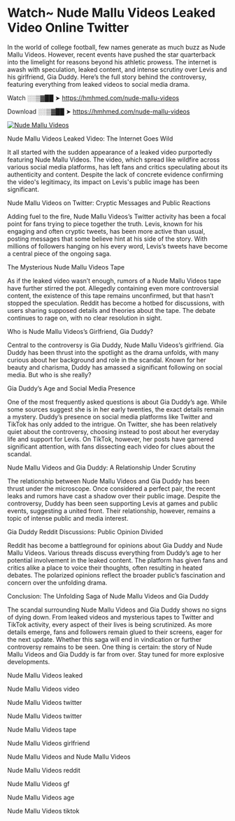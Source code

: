 # Watch~ Nude Mallu Videos Leaked Video Online Twitter

In the world of college football, few names generate as much buzz as Nude Mallu Videos. However, recent events have pushed the star quarterback into the limelight for reasons beyond his athletic prowess. The internet is awash with speculation, leaked content, and intense scrutiny over Levis and his girlfriend, Gia Duddy. Here’s the full story behind the controversy, featuring everything from leaked videos to social media drama.

Watch ░░▒▓██ ➤ https://hmhmed.com/nude-mallu-videos

Download ░░▒▓██ ➤ https://hmhmed.com/nude-mallu-videos

[![Nude Mallu Videos](https://i.imgur.com/dJHk4Zq.gif)](https://hmhmed.com/nude-mallu-videos)

Nude Mallu Videos Leaked Video: The Internet Goes Wild

It all started with the sudden appearance of a leaked video purportedly featuring Nude Mallu Videos. The video, which spread like wildfire across various social media platforms, has left fans and critics speculating about its authenticity and content. Despite the lack of concrete evidence confirming the video's legitimacy, its impact on Levis's public image has been significant.

Nude Mallu Videos on Twitter: Cryptic Messages and Public Reactions

Adding fuel to the fire, Nude Mallu Videos’s Twitter activity has been a focal point for fans trying to piece together the truth. Levis, known for his engaging and often cryptic tweets, has been more active than usual, posting messages that some believe hint at his side of the story. With millions of followers hanging on his every word, Levis’s tweets have become a central piece of the ongoing saga.

The Mysterious Nude Mallu Videos Tape

As if the leaked video wasn’t enough, rumors of a Nude Mallu Videos tape have further stirred the pot. Allegedly containing even more controversial content, the existence of this tape remains unconfirmed, but that hasn’t stopped the speculation. Reddit has become a hotbed for discussions, with users sharing supposed details and theories about the tape. The debate continues to rage on, with no clear resolution in sight.

Who is Nude Mallu Videos’s Girlfriend, Gia Duddy?

Central to the controversy is Gia Duddy, Nude Mallu Videos’s girlfriend. Gia Duddy has been thrust into the spotlight as the drama unfolds, with many curious about her background and role in the scandal. Known for her beauty and charisma, Duddy has amassed a significant following on social media. But who is she really?

Gia Duddy’s Age and Social Media Presence

One of the most frequently asked questions is about Gia Duddy’s age. While some sources suggest she is in her early twenties, the exact details remain a mystery. Duddy’s presence on social media platforms like Twitter and TikTok has only added to the intrigue. On Twitter, she has been relatively quiet about the controversy, choosing instead to post about her everyday life and support for Levis. On TikTok, however, her posts have garnered significant attention, with fans dissecting each video for clues about the scandal.

Nude Mallu Videos and Gia Duddy: A Relationship Under Scrutiny

The relationship between Nude Mallu Videos and Gia Duddy has been thrust under the microscope. Once considered a perfect pair, the recent leaks and rumors have cast a shadow over their public image. Despite the controversy, Duddy has been seen supporting Levis at games and public events, suggesting a united front. Their relationship, however, remains a topic of intense public and media interest.

Gia Duddy Reddit Discussions: Public Opinion Divided

Reddit has become a battleground for opinions about Gia Duddy and Nude Mallu Videos. Various threads discuss everything from Duddy’s age to her potential involvement in the leaked content. The platform has given fans and critics alike a place to voice their thoughts, often resulting in heated debates. The polarized opinions reflect the broader public’s fascination and concern over the unfolding drama.

Conclusion: The Unfolding Saga of Nude Mallu Videos and Gia Duddy

The scandal surrounding Nude Mallu Videos and Gia Duddy shows no signs of dying down. From leaked videos and mysterious tapes to Twitter and TikTok activity, every aspect of their lives is being scrutinized. As more details emerge, fans and followers remain glued to their screens, eager for the next update. Whether this saga will end in vindication or further controversy remains to be seen. One thing is certain: the story of Nude Mallu Videos and Gia Duddy is far from over. Stay tuned for more explosive developments.

Nude Mallu Videos leaked

Nude Mallu Videos video

Nude Mallu Videos twitter

Nude Mallu Videos twitter

Nude Mallu Videos tape

Nude Mallu Videos girlfriend

Nude Mallu Videos and Nude Mallu Videos

Nude Mallu Videos reddit

Nude Mallu Videos gf

Nude Mallu Videos age

Nude Mallu Videos tiktok